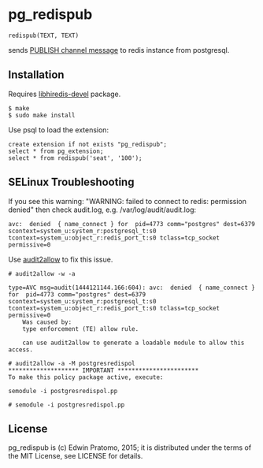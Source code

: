 
# pg_redispub

    redispub(TEXT, TEXT)

sends [PUBLISH channel message](http://redis.io/commands/publish) to redis instance from postgresql.

## Installation

Requires [libhiredis-devel](https://github.com/redis/hiredis) package.

    $ make
    $ sudo make install

Use psql to load the extension:

    create extension if not exists "pg_redispub";
    select * from pg_extension;
    select * from redispub('seat', '100');

## SELinux Troubleshooting

If you see this warning: "WARNING:  failed to connect to redis: permission denied" then check audit.log, e.g. /var/log/audit/audit.log:

    avc:  denied  { name_connect } for  pid=4773 comm="postgres" dest=6379 scontext=system_u:system_r:postgresql_t:s0 tcontext=system_u:object_r:redis_port_t:s0 tclass=tcp_socket permissive=0

Use
[audit2allow](https://access.redhat.com/documentation/en-US/Red_Hat_Enterprise_Linux/6/html/Security-Enhanced_Linux/sect-Security-Enhanced_Linux-Fixing_Problems-Allowing_Access_audit2allow.html)
to fix this issue.

    # audit2allow -w -a

    type=AVC msg=audit(1444121144.166:604): avc:  denied  { name_connect } for  pid=4773 comm="postgres" dest=6379 scontext=system_u:system_r:postgresql_t:s0 tcontext=system_u:object_r:redis_port_t:s0 tclass=tcp_socket permissive=0
        Was caused by:
        type enforcement (TE) allow rule.

        can use audit2allow to generate a loadable module to allow this access.

    # audit2allow -a -M postgresredispol
    ******************** IMPORTANT ***********************
    To make this policy package active, execute:

    semodule -i postgresredispol.pp

    # semodule -i postgresredispol.pp

## License

pg_redispub is (c) Edwin Pratomo, 2015; it is distributed under the terms of the MIT License, see LICENSE for details.
